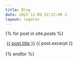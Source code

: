 ```yaml
---
title: Blog
date: 2022-11-09 22:22:00 Z
layout: legales
---
```



<section>

<div>

  {% for post in site.posts %}
    <div>
        <img src="{{post.hero.image}}" alt="">
        <a href="{{ post.url }}">{{ post.title }}</a>
        {{ post.excerpt }}
    </div>  
  {% endfor %}

</div>

</section>